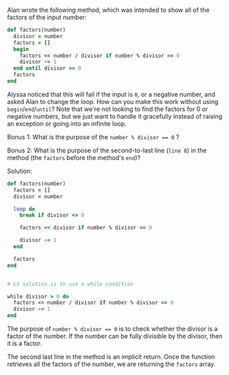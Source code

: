 Alan wrote the following method, which was intended to show all of the factors of the input number:
```rb
def factors(number)
  divisor = number
  factors = []
  begin
    factors << number / divisor if number % divisor == 0
    divisor -= 1
  end until divisor == 0
  factors
end
```
Alyssa noticed that this will fail if the input is `0`, or a negative number, and asked Alan to change the loop. How can you make this work without using `begin`/`end`/`until`? Note that we're not looking to find the factors for 0 or negative numbers, but we just want to handle it gracefully instead of raising an exception or going into an infinite loop.

Bonus 1: What is the purpose of the `number % divisor == 0` ?

Bonus 2: What is the purpose of the second-to-last line (`line 8`) in the method (the `factors` before the method's `end`)?

Solution:
```rb
def factors(number)
  factors = []
  divisor = number

  loop do
    break if divisor <= 0

    factors << divisor if number % divisor == 0

    divisor -= 1
  end

  factors
end


# LS solution is to use a while condition

while divisor > 0 do
  factors << number / divisor if number % divisor == 0
  divisor -= 1
end
```
The purpose of `number % divisor == 0` is to check whether the divisor is a factor of the number. If the number can be fully divisible by the divisor, then it is a factor.

The second last line in the method is an implicit return. Once the function retrieves all the factors of the number, we are returning the `factors` array.
